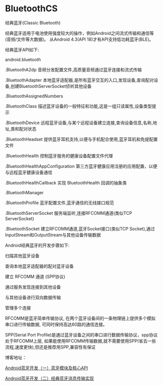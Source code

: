# BluetoothCS

经典蓝牙(Classic Bluetooth)

经典蓝牙适用于电池使用强度较大的操作，例如Android之间流式传输和通信等(音频/文件等大数据)。 从Android 4.3(API 18)才有API支持低功耗蓝牙(BLE)。

经典蓝牙API如下:

android.bluetooth

.BluetoothA2dp 音频分发配置文件,高质量音频通过蓝牙连接和流式传输

.BluetoothAdapter 本地蓝牙适配器,是所有蓝牙交互的入口,发现设备,查询配对设备,创建BluetoothServerSocket侦听其他设备

.BluetoothAssignedNumbers

.BluetoothClass 描述蓝牙设备的一般特征和功能,这是一组只读属性,设备类型提示

.BluetoothDevice 远程蓝牙设备,与某个远程设备建立连接,查询设备信息,名称,地址,类和配对状态

.BluetoothHeadset 提供蓝牙耳机支持,以便与手机配合使用,蓝牙耳机和免提配置文件

.BluetoothHealth 控制蓝牙服务的健康设备配置文件代理

.BluetoothHealthAppConfiguration 第三方蓝牙健康应用注册的应用配置，以便与远程蓝牙健康设备通信

.BluetoothHealthCallback 实现 BluetoothHealth 回调的抽象类

.BluetoothManager

.BluetoothProfile 蓝牙配置文件,蓝牙通信的无线接口规范

.BluetoothServerSocket 服务端监听,连接RFCOMM通道(类似TCP ServerSocket)

.BluetoothSocket 建立RFCOMM通道,蓝牙Socket接口(类似TCP Socket),通过InputStream和OutputStream与其他设备传输数据

Android经典蓝牙的开发步骤如下:

扫描其他蓝牙设备

查询本地蓝牙适配器的配对蓝牙设备

建立 RFCOMM 通道 (SPP协议)

通过服务发现连接到其他设备

与其他设备进行双向数据传输

管理多个连接

RFCOMM是蓝牙简单传输协议, 在两个蓝牙设备间的一条物理链上提供多个模拟串口进行传输数据, 可同时保持高达60路的通信连接。

SPP(Serial Port Profile)是通过蓝牙设备之间的串口进行数据传输协议，spp协议处于RFCOMM上层, 如果能使用RFCOMM传输数据,就不需要使用SPP(省去一些流程,速度更快),但还是推荐用SPP,兼容性有保证

博客地址：

[Android蓝牙开发（一）蓝牙模块及核心API](https://www.cnblogs.com/jqnl/p/13391663.html)

[Android蓝牙开发（二）经典蓝牙消息传输实现](https://www.jianshu.com/p/12395bfe4efb)